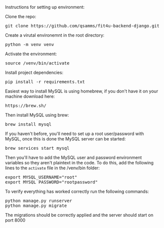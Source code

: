 Instructions for setting up environment:

Clone the repo: 
<pre>
git clone https://github.com/qsamms/fit4u-backend-django.git
</pre>

Create a virutal environemnt in the root directory: 
<pre>
python -m venv venv
</pre>

Activate the environment: 
<pre>
source /venv/bin/activate
</pre>

Install project dependencies: 
<pre>
pip install -r requirements.txt
</pre>

Easiest way to install MySQL is using homebrew, if you don't have it on your machine download here: 
<pre>
https://brew.sh/
</pre>

Then install MySQL using brew:
<pre>
brew install mysql
</pre>

If you haven't before, you'll need to set up a root user/password with MySQL, once this is done the MySQL server can be started:
<pre>
brew services start mysql
</pre>

Then you'll have to add the MySQL user and password environment variables so they aren't plaintext in the code.
To do this, add the following lines to the `activate` file in the /venv/bin folder:
<pre>
export MYSQL_USERNAME="root"
export MYSQL_PASSWORD="rootpassword"
</pre>

To verify everything has worked correctly run the following commands: 
<pre>
python manage.py runserver
python manage.py migrate
</pre>

The migrations should be correctly applied and the server should start on port 8000
